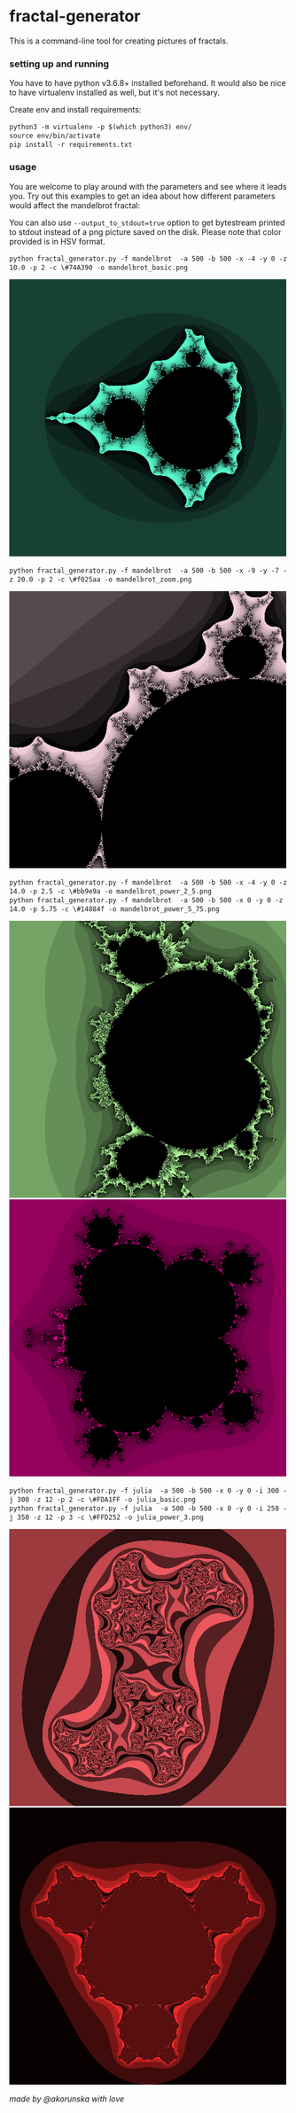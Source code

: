 # fractal-generator

This is a command-line tool for creating pictures of fractals.

### setting up and running
You have to have python v3.6.8+ installed beforehand.
It would also be nice to have virtualenv installed as well, but it's not necessary.

Create env and install requirements:
```
python3 -m virtualenv -p $(which python3) env/
source env/bin/activate
pip install -r requirements.txt
```

### usage

You are welcome to play around with the parameters and see where it leads you.
Try out this examples to get an idea about how different parameters would affect the mandelbrot fractal:

You can also use `--output_to_stdout=true` option to get bytestream printed to stdout instead of a png picture saved on the disk.
Please note that color provided is in HSV format.
```
python fractal_generator.py -f mandelbrot  -a 500 -b 500 -x -4 -y 0 -z 10.0 -p 2 -c \#74A390 -o mandelbrot_basic.png
```
![The basic mandelbrot](examples/mandelbrot_basic.png)

```
python fractal_generator.py -f mandelbrot  -a 500 -b 500 -x -9 -y -7 -z 20.0 -p 2 -c \#f025aa -o mandelbrot_zoom.png
```
![Zooming example](examples/mandelbrot_zoom.png)

```
python fractal_generator.py -f mandelbrot  -a 500 -b 500 -x -4 -y 0 -z 14.0 -p 2.5 -c \#bb9e9a -o mandelbrot_power_2_5.png
python fractal_generator.py -f mandelbrot  -a 500 -b 500 -x 0 -y 0 -z 14.0 -p 5.75 -c \#14884f -o mandelbrot_power_5_75.png
```
![Power 2.5 exapmle](examples/mandelbrot_power_2_5.png)
![Power 5.75 example](examples/mandelbrot_power_5_75.png)

```
python fractal_generator.py -f julia  -a 500 -b 500 -x 0 -y 0 -i 300 -j 300 -z 12 -p 2 -c \#FDA1FF -o julia_basic.png
python fractal_generator.py -f julia  -a 500 -b 500 -x 0 -y 0 -i 250 -j 350 -z 12 -p 3 -c \#FFD252 -o julia_power_3.png
```
![Basic julias example](examples/julia_basic.png)
![Julia power 3](examples/julia_power_3.png)

_made by @akorunska with love_
